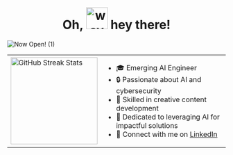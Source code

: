 <div align="center"> 
  <h1> Oh, <img src="https://github.com/hiyaamalik/hiyaamalik/assets/142331596/9a7fda0d-8816-43d7-85bb-ea09992ea4f8" alt="wave" width="50"/> hey there!  </h1>
</div> 

![Now Open! (1)](https://github.com/hiyaamalik/hiyaamalik/assets/142331596/53f854f5-ca42-4b86-827a-fdd35ff13ebc)

<table>
  <tr>
    <td>
      <img src="https://streak-stats.demolab.com?user=hiyaamalik&theme=neon-palenight" alt="GitHub Streak Stats" height="200"/>
    </td>
    <td>
      <ul>
        <li>🎓 Emerging AI Engineer</li>
        <li>🔒 Passionate about AI and cybersecurity</li>
        <li>🎨 Skilled in creative content development</li>
        <li>🌟 Dedicated to leveraging AI for impactful solutions</li>
        <li>🔗 Connect with me on <a href="https://www.linkedin.com/in/hiyaamalik">LinkedIn</a></li>
      </td>
  </tr>
</table>
<!---
hiyaamalik/hiyaamalik is a ✨ special ✨ repository because its `README.md` (this file) appears on your GitHub profile.
You can click the Preview link to take a look at your changes.
--->

